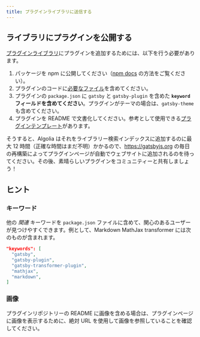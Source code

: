 ```yaml
---
title: プラグインライブラリに送信する
---
```


## ライブラリにプラグインを公開する

[プラグインライブラリ](/plugins/)にプラグインを追加するためには、以下を行う必要があります。

1. パッケージを npm に公開してください（[npm docs](https://docs.npmjs.com/getting-started/publishing-npm-packages) の方法をご覧ください）。
2. プラグインのコードに[必要なファイル](/docs/files-gatsby-looks-for-in-a-plugin/)を含めてください。
3. プラグインの `package.json` に `gatsby` と `gatsby-plugin` を含めた **`keyword` フィールドを含めてください**。プラグインがテーマの場合は、`gatsby-theme` も含めてください。
4. プラグインを README で文書化してください。参考として使用できる[プラグインテンプレート](/contributing/docs-templates/#plugin-readme-template)があります。

そうすると、Algolia はそれをライブラリー検索インデックスに追加するのに最大 12 時間（正確な時間はまだ不明）かかるので、https://gatsbyjs.org の毎日の再構築によってプラグインページが自動でウェブサイトに追加されるのを待ってください。その後、素晴らしいプラグインをコミュニティーと共有しましょう！

## ヒント

### キーワード

他の _関連_ キーワードを `package.json` ファイルに含めて、関心のあるユーザーが見つけやすくできます。例として、Markdown MathJax transformer には次のものが含まれます。

```json:title=package.json
"keywords": [
  "gatsby",
  "gatsby-plugin",
  "gatsby-transformer-plugin",
  "mathjax",
  "markdown",
]
```

### 画像

プラグインリポジトリーの README に画像を含める場合は、プラグインページに画像を表示するために、絶対 URL を使用して画像を参照していることを確認してください。

